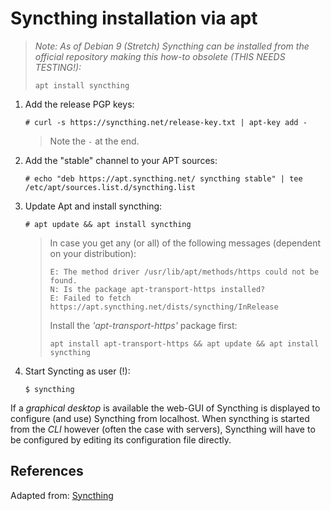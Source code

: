 # Syncthing installation via apt

> _Note: As of Debian 9 (Stretch) Syncthing can be installed from the official repository making this how-to obsolete (THIS NEEDS TESTING!):_
>	```
>	apt install syncthing
>	```

1. Add the release PGP keys:
	```
	# curl -s https://syncthing.net/release-key.txt | apt-key add -
	```
	>	Note the `-` at the end.

2. Add the "stable" channel to your APT sources:

	```
	# echo "deb https://apt.syncthing.net/ syncthing stable" | tee /etc/apt/sources.list.d/syncthing.list
	```

3. Update Apt and install syncthing:

	```
	# apt update && apt install syncthing
	```

    >	In case you get any (or all) of the following messages (dependent on your distribution):
    >
    >	```
    >	E: The method driver /usr/lib/apt/methods/https could not be found.
    >	N: Is the package apt-transport-https installed?
    >	E: Failed to fetch https://apt.syncthing.net/dists/syncthing/InRelease
    >	```
	>	Install the _'apt-transport-https'_ package first:
	>	```
	>	apt install apt-transport-https && apt update && apt install syncthing
	>	```

4. Start Syncting as user (!):

	```
	$ syncthing
	```

If a _graphical desktop_ is available the web-GUI of Syncthing is displayed to configure (and use) Syncthing from localhost. When syncthing is started from the _CLI_ however (often the case with servers), Syncthing will have to be configured by editing its configuration file directly.

## References

Adapted from: [Syncthing][1]


<!-- REFERENCES -->
[1]:https://apt.syncthing.net/
